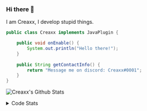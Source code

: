 ### Hi there 👋

I am Creaxx, I develop stupid things. 

```java
public class Creaxx implements JavaPlugin {

    public void onEnable() {
        System.out.println("Hello there!");
    }
    
    public String getContactInfo() {
        return "Message me on discord: Creaxx#0001";
    }
}
```

![Creaxx's Github Stats](https://github-readme-stats.vercel.app/api?username=CreaxxOG&show_icons=true&theme=dark&count_private=true)

<details>
  <summary>Code Stats</summary>

<!--START_SECTION:waka-->
![Code Time](http://img.shields.io/badge/Code%20Time-1%2C432%20hrs%2033%20mins-blue)

![Lines of code](https://img.shields.io/badge/From%20Hello%20World%20I%27ve%20Written-787.9%20thousand%20lines%20of%20code-blue)

**🐱 My GitHub Data** 

> 📦 104.4 kB Used in GitHub's Storage 
 > 
> 🏆 2,721 Contributions in the Year 2023
 > 
> 🚫 Not Opted to Hire
 > 
> 📜 4 Public Repositories 
 > 
> 🔑 3 Private Repositories 
 > 
**I'm a Night 🦉** 

```text
🌞 Morning                459 commits         ██░░░░░░░░░░░░░░░░░░░░░░░   07.08 % 
🌆 Daytime                2693 commits        ██████████░░░░░░░░░░░░░░░   41.54 % 
🌃 Evening                3182 commits        ████████████░░░░░░░░░░░░░   49.08 % 
🌙 Night                  149 commits         █░░░░░░░░░░░░░░░░░░░░░░░░   02.30 % 
```
📅 **I'm Most Productive on Saturday** 

```text
Monday                   807 commits         ███░░░░░░░░░░░░░░░░░░░░░░   12.45 % 
Tuesday                  905 commits         ███░░░░░░░░░░░░░░░░░░░░░░   13.96 % 
Wednesday                955 commits         ████░░░░░░░░░░░░░░░░░░░░░   14.73 % 
Thursday                 1026 commits        ████░░░░░░░░░░░░░░░░░░░░░   15.83 % 
Friday                   629 commits         ██░░░░░░░░░░░░░░░░░░░░░░░   09.70 % 
Saturday                 1090 commits        ████░░░░░░░░░░░░░░░░░░░░░   16.81 % 
Sunday                   1071 commits        ████░░░░░░░░░░░░░░░░░░░░░   16.52 % 
```


📊 **This Week I Spent My Time On** 

```text
💬 Programming Languages: 
Java                     7 hrs 37 mins       ███████████████████░░░░░░   74.69 % 
Kotlin                   1 hr 46 mins        ████░░░░░░░░░░░░░░░░░░░░░   17.35 % 
XML                      48 mins             ██░░░░░░░░░░░░░░░░░░░░░░░   07.90 % 
YAML                     0 secs              ░░░░░░░░░░░░░░░░░░░░░░░░░   00.03 % 
GitIgnore file           0 secs              ░░░░░░░░░░░░░░░░░░░░░░░░░   00.02 % 

🔥 Editors: 
IntelliJ                 10 hrs 12 mins      █████████████████████████   100.00 % 
```

**I Mostly Code in Java** 

```text
Java                     60 repos            ███████████████████░░░░░░   75.95 % 
Kotlin                   10 repos            ███░░░░░░░░░░░░░░░░░░░░░░   12.66 % 
TypeScript               4 repos             █░░░░░░░░░░░░░░░░░░░░░░░░   05.06 % 
CSS                      2 repos             █░░░░░░░░░░░░░░░░░░░░░░░░   02.53 % 
EJS                      1 repo              ░░░░░░░░░░░░░░░░░░░░░░░░░   01.27 % 
```




 Last Updated on 11/08/2023 18:22:08 UTC
<!--END_SECTION:waka-->
</details>
